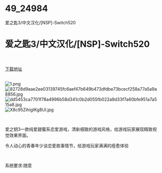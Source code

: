 # 49_24984
爱之匙3/中文汉化/[NSP]-Switch520
# 爱之匙3/中文汉化/[NSP]-Switch520
 <br/></br>
[下载地址](https://www.switch520.cc/article/24984 "下载地址")
<br/></br>

<p><img title="1.png" src="https://www.switch520.cc/muke_img/2021_11_28_edf1c4b315fbb.png" alt="1.png"><br>
<img title="82728d9aae2ee03139745fc6aef47b649b473dfdbe73bcecf258a77a5a9a8856.jpg" src="https://www.switch520.cc/muke_img/2021_11_28_710a54f6715de.jpg" alt="82728d9aae2ee03139745fc6aef47b649b473dfdbe73bcecf258a77a5a9a8856.jpg"><br>
<img title="dd5453ca7701f78a4996b58d341c0b2d055fb022a9d33f7a60bfe951a7a515a8.jpg" src="https://www.switch520.cc/muke_img/2021_11_28_81adc1a7294e5.jpg" alt="dd5453ca7701f78a4996b58d341c0b2d055fb022a9d33f7a60bfe951a7a515a8.jpg"><br>
<img title="X8c95ZihigIKg8Ul.jpg" src="https://www.switch520.cc/muke_img/2021_11_28_07244f56e9a36.jpg" alt="X8c95ZihigIKg8Ul.jpg"></p>
<p>&nbsp;</p>
<p>爱之钥3一款纯爱甜蜜系恋爱游戏，清新细致的游戏风格，给游戏玩家展现精致视觉效果界面。</p>
<p>令人动心的青春年少谈恋爱故事情节，给游戏玩家满满的痊愈体验</p>
<p>&nbsp;</p>
<p>系统要求:随意</p>



